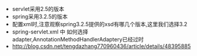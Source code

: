 * servlet采用2.5的版本
* spring采用3.2.5的版本
* 配置xml时,注意观察spring3.2.5提供的xsd有哪几个版本,这里我们选择3.2
* spring-servlet.xml 中 如何选择 adapter,AnnotationMethodHandlerAdaptery已经过时
* <http://blog.csdn.net/tengdazhang770960436/article/details/48395885>